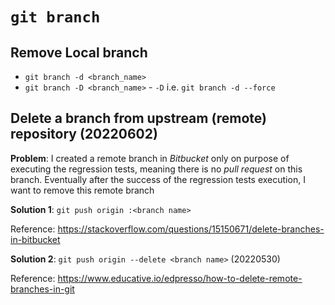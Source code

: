 # `git branch`
## Remove Local branch
* `git branch -d <branch_name>`
* `git branch -D <branch_name>` - `-D` i.e. `git branch -d --force`

## Delete a branch from upstream (remote) repository (20220602)
**Problem**: I created a remote branch in *Bitbucket* only on purpose of executing the regression tests, meaning there is no *pull request* on this branch. Eventually after the success of the regression tests execution, I want to remove this remote branch 

**Solution 1**: `git push origin :<branch name>`

Reference: https://stackoverflow.com/questions/15150671/delete-branches-in-bitbucket

**Solution 2**: `git push origin --delete <branch name>` (20220530)

Reference: https://www.educative.io/edpresso/how-to-delete-remote-branches-in-git
